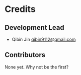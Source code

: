 # Credits

## Development Lead

* Qibin Jin <qibin9112@gmail.com>

## Contributors

None yet. Why not be the first?
